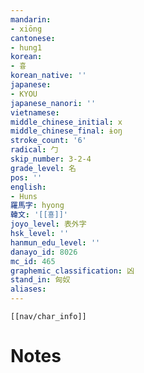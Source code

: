 ```yaml
---
mandarin:
- xiōng
cantonese:
- hung1
korean:
- 흉
korean_native: ''
japanese:
- KYOU
japanese_nanori: ''
vietnamese:
middle_chinese_initial: x
middle_chinese_final: ɨoŋ
stroke_count: '6'
radical: 勹
skip_number: 3-2-4
grade_level: 名
pos: ''
english:
- Huns
羅馬字: hyong
韓文: '[[횽]]'
joyo_level: 表外字
hsk_level: ''
hanmun_edu_level: ''
danayo_id: 8026
mc_id: 465
graphemic_classification: 凶
stand_in: 匈奴
aliases:
---
```

```meta-bind-embed
[[nav/char_info]]
```

# Notes
